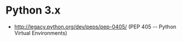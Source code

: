 
# Python 3.x #
* http://legacy.python.org/dev/peps/pep-0405/ (PEP 405 -- Python Virtual Environments)
